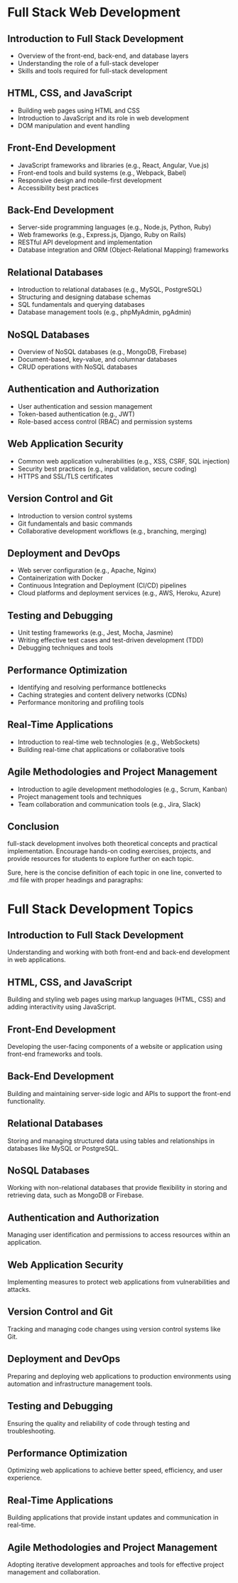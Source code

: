 # Full Stack Web Development

## Introduction to Full Stack Development

- Overview of the front-end, back-end, and database layers
- Understanding the role of a full-stack developer
- Skills and tools required for full-stack development

## HTML, CSS, and JavaScript

- Building web pages using HTML and CSS
- Introduction to JavaScript and its role in web development
- DOM manipulation and event handling

## Front-End Development

- JavaScript frameworks and libraries (e.g., React, Angular, Vue.js)
- Front-end tools and build systems (e.g., Webpack, Babel)
- Responsive design and mobile-first development
- Accessibility best practices

## Back-End Development

- Server-side programming languages (e.g., Node.js, Python, Ruby)
- Web frameworks (e.g., Express.js, Django, Ruby on Rails)
- RESTful API development and implementation
- Database integration and ORM (Object-Relational Mapping) frameworks

## Relational Databases

- Introduction to relational databases (e.g., MySQL, PostgreSQL)
- Structuring and designing database schemas
- SQL fundamentals and querying databases
- Database management tools (e.g., phpMyAdmin, pgAdmin)

## NoSQL Databases

- Overview of NoSQL databases (e.g., MongoDB, Firebase)
- Document-based, key-value, and columnar databases
- CRUD operations with NoSQL databases

## Authentication and Authorization

- User authentication and session management
- Token-based authentication (e.g., JWT)
- Role-based access control (RBAC) and permission systems

## Web Application Security

- Common web application vulnerabilities (e.g., XSS, CSRF, SQL injection)
- Security best practices (e.g., input validation, secure coding)
- HTTPS and SSL/TLS certificates

## Version Control and Git

- Introduction to version control systems
- Git fundamentals and basic commands
- Collaborative development workflows (e.g., branching, merging)

## Deployment and DevOps

- Web server configuration (e.g., Apache, Nginx)
- Containerization with Docker
- Continuous Integration and Deployment (CI/CD) pipelines
- Cloud platforms and deployment services (e.g., AWS, Heroku, Azure)

## Testing and Debugging

- Unit testing frameworks (e.g., Jest, Mocha, Jasmine)
- Writing effective test cases and test-driven development (TDD)
- Debugging techniques and tools

## Performance Optimization

- Identifying and resolving performance bottlenecks
- Caching strategies and content delivery networks (CDNs)
- Performance monitoring and profiling tools

## Real-Time Applications

- Introduction to real-time web technologies (e.g., WebSockets)
- Building real-time chat applications or collaborative tools

## Agile Methodologies and Project Management

- Introduction to agile development methodologies (e.g., Scrum, Kanban)
- Project management tools and techniques
- Team collaboration and communication tools (e.g., Jira, Slack)

## Conclusion

full-stack development involves both theoretical concepts and practical implementation. Encourage hands-on coding exercises, projects, and provide resources for students to explore further on each topic.

Sure, here is the concise definition of each topic in one line, converted to .md file with proper headings and paragraphs:

# Full Stack Development Topics

## Introduction to Full Stack Development

Understanding and working with both front-end and back-end development in web applications.

## HTML, CSS, and JavaScript

Building and styling web pages using markup languages (HTML, CSS) and adding interactivity using JavaScript.

## Front-End Development

Developing the user-facing components of a website or application using front-end frameworks and tools.

## Back-End Development

Building and maintaining server-side logic and APIs to support the front-end functionality.

## Relational Databases

Storing and managing structured data using tables and relationships in databases like MySQL or PostgreSQL.

## NoSQL Databases

Working with non-relational databases that provide flexibility in storing and retrieving data, such as MongoDB or Firebase.

## Authentication and Authorization

Managing user identification and permissions to access resources within an application.

## Web Application Security

Implementing measures to protect web applications from vulnerabilities and attacks.

## Version Control and Git

Tracking and managing code changes using version control systems like Git.

## Deployment and DevOps

Preparing and deploying web applications to production environments using automation and infrastructure management tools.

## Testing and Debugging

Ensuring the quality and reliability of code through testing and troubleshooting.

## Performance Optimization

Optimizing web applications to achieve better speed, efficiency, and user experience.

## Real-Time Applications

Building applications that provide instant updates and communication in real-time.

## Agile Methodologies and Project Management

Adopting iterative development approaches and tools for effective project management and collaboration.
